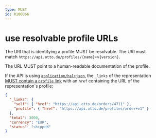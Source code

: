 ```yaml
---
type: MUST
id: R100066
---
```


# use resolvable profile URLs

The URI that is identifying a profile MUST be resolvable. The URI must match
`https://api.otto.de/profiles/{name}+v{version}`.

The URL MUST point to a human-readable documentation of the profile. 

If the API is using [`application/hal+json`](./1010_must-implement-rest-maturity-level-2-for-private-apis.md),
the `_links` of the representation [MUST contain a `profile` link](./2020_must-provide-conventional-hyperlinks.md) with
an `href` containing the URL of the representation`s profile:
```json
{
  "_links": {
    "self": { "href": "https://api.otto.de/orders/4711" },
    "profile": { "href": "https://api.otto.de/profiles/order+v1" }
  },
  "total": 3000,
  "currency": "EUR",
  "status": "shipped"
}
``` 